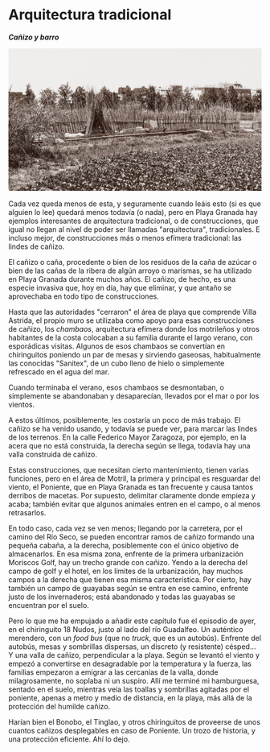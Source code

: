 # Arquitectura tradicional
__*Cañizo y barro*__

![Cañizo en el pago justo al lado de Playa Granada](img/cañizo.jpg)

Cada vez queda menos de esta, y seguramente cuando leáis esto (si es que
alguien lo lee) quedará menos todavía (o nada), pero en Playa Granada
hay ejemplos interesantes de arquitectura tradicional, o de
construcciones, que igual no llegan al nivel de poder ser llamadas
"arquitectura", tradicionales. E incluso
mejor, de construcciones más o menos efímera tradicional: las
lindes de cañizo.

El cañizo o caña, procedente o bien de los residuos de la caña de
azúcar o bien de las cañas de la ribera de algún arroyo o marismas, se
ha utilizado en Playa Granada durante muchos años. El cañizo, de
hecho, es una especie invasiva que, hoy en día, hay que eliminar, y
que antaño se aprovechaba en todo tipo de construcciones.

Hasta que las
autoridades "cerraron" el área de playa que comprende Villa Astrida,
el propio muro se utilizaba como apoyo para esas construcciones de
cañizo, los *chambaos*, arquitectura efímera donde los motrileños y
otros habitantes de la costa colocaban a su familia durante el largo
verano, con esporádicas visitas. Algunos de esos chambaos se
convertían en chiringuitos poniendo un par de mesas y sirviendo
gaseosas, habitualmente las conocidas "Sanitex", de un cubo lleno de
hielo o simplemente refrescado en el agua del mar.

Cuando terminaba el verano, esos chambaos se desmontaban, o
simplemente se abandonaban y desaparecían, llevados por el mar o por
los vientos.

A estos últimos, posiblemente, les costaría un poco de más trabajo. El
cañizo se ha venido usando, y todavía se puede ver, para marcar las
lindes de los terrenos. En la calle Federico Mayor Zaragoza, por
ejemplo, en la acera que no está construida, la derecha según se
llega, todavía hay una valla construida de cañizo.

Estas construcciones, que necesitan cierto mantenimiento, tienen
varias funciones, pero en el área de Motril, la primera y principal es
resguardar del viento, el Poniente, que en Playa Granada es tan
frecuente y causa tantos derribos de macetas. Por supuesto, delimitar
claramente donde empieza y acaba; también evitar que algunos animales
entren en el campo, o al menos retrasarlos.

En todo caso, cada vez se ven menos; llegando por la carretera, por el
camino del Río Seco, se pueden encontrar ramos de cañizo formando una
pequeña cabaña, a la derecha, posiblemente con el único objetivo de
almacenarlos. En esa misma zona, enfrente de la primera urbanización
Moriscos Golf, hay un trecho grande con cañizo. Yendo a la derecha del
campo de golf y el hotel, en los límites de la urbanización, hay
muchos campos a la derecha que tienen esa misma característica. Por
cierto, hay también un campo de guayabas según se entra en ese camino,
enfrente justo de los invernaderos; está abandonado y todas las
guayabas se encuentran por el suelo.

Pero lo que me ha empujado a añadir este capítulo fue el episodio de
ayer, en el chiringuito 18 Nudos, justo al lado del río Guadalfeo. Un
auténtico merendero, con un *food bus* (que no *truck*, que es un
autobús). Enfrente del autobús, mesas y sombrillas dispersas, un
discreto (y resistente) césped... Y una valla de cañizo, perpendicular
a la playa. Según se levantó el viento y empezó a convertirse en
desagradable por la temperatura y la fuerza, las familias empezaron a
emigrar a las cercanías de la valla, donde milagrosamente, no soplaba
ni un suspiro. Allí me terminé mi hamburguesa, sentado en el suelo,
mientras veía las toallas y sombrillas agitadas por el poniente,
apenas a metro y medio de distancia, en la playa, más allá de la protección
del humilde cañizo.

Harían bien el Bonobo, el Tinglao, y otros chiringuitos de proveerse
de unos cuantos cañizos desplegables en caso de Poniente. Un trozo de
historia, y una protección eficiente. Ahí lo dejo.


